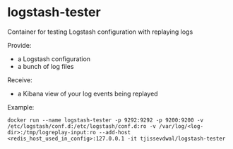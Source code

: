 # logstash-tester
Container for testing Logstash configuration with replaying logs

Provide:
- a Logstash configuration
- a bunch of log files

Receive:
- a Kibana view of your log events being replayed

Example:

`docker run --name logstash-tester -p 9292:9292 -p 9200:9200 -v /etc/logstash/conf.d:/etc/logstash/conf.d:ro -v /var/log/<log-dir>:/tmp/logreplay-input:ro --add-host <redis_host_used_in_config>:127.0.0.1 -it tjissevdwal/logstash-tester`
